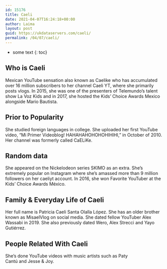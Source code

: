 ```yaml
---
id: 15176
title: Caeli
date: 2021-04-07T16:24:18+00:00
author: Laima
layout: post
guid: https://ukdataservers.com/caeli/
permalink: /04/07/caeli/
---
```


* some text
{: toc}


## Who is Caeli
                  
                  
                  
Mexican YouTube sensation also known as Caelike who has accumulated over 16 million subscribers to her channel Caeli YT, where she primarily posts vlogs. In 2015, she was one of the presenters of Telemundo&#8217;s talent show La Voz Kids and in 2017, she hosted the Kids&#8217; Choice Awards Mexico alongside Mario Bautista.
                  
              
            
              
            
                
                
                
## Prior to Popularity
                  
                  
                  
She studied foreign languages in college. She uploaded her first YouTube video, &#8220;Mi Primer Videoblog! HAHAHAHOHOHOHIHIHI,&#8221; in October of 2010. Her channel was formerly called CaELiKe. 
                  
              
            
              
            
                
                
                
## Random data
                  
                  
                  
She appeared on the Nickelodeon series SKIMO as an extra. She&#8217;s extremely popular on Instagram where she&#8217;s amassed more than 9 million followers on her caeliyt account. In 2016, she won Favorite YouTuber at the Kids&#8217; Choice Awards México. 
                  
              
            
              
            
                
                
                
## Family & Everyday Life of Caeli
                  
                  
                  
Her full name is Patricia Caeli Santa Olalla López. She has an older brother known as MisaelVlog on social media. She dated fellow YouTuber Alex Wassabi in 2019. She also previously dated Wero, Alex Strecci and Yayo Gutiérrez. 
                  
              
            
              
            
                
                
                
## People Related With Caeli
                  
                  
                  
She&#8217;s done YouTube videos with music artists such as Paty Cantú and Jesse & Joy. 
                  
              
            
              
            
                
              
            
              
              
            
            
              
            
          
          
          